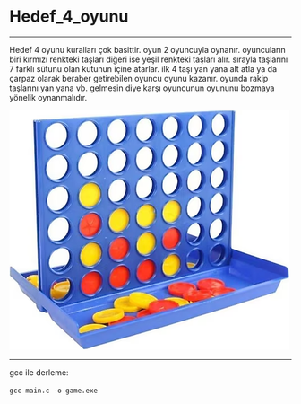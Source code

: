 # Hedef_4_oyunu
------------------
Hedef 4 oyunu kuralları çok basittir. oyun 2 oyuncuyla oynanır. oyuncuların biri kırmızı renkteki taşları diğeri ise yeşil renkteki taşları alır.
sırayla taşlarını 7 farklı sütunu olan kutunun içine atarlar. ilk 4 taşı yan yana alt atla ya da çarpaz olarak beraber getirebilen oyuncu oyunu kazanır.
oyunda rakip taşlarını yan yana vb. gelmesin diye karşı oyuncunun oyununu bozmaya yönelik oynanmalıdır.


![Oyunun resmi](https://github.com/kriyushell/Hedef_4_oyunu/blob/main/image_2025-01-04_115102418.png)

------------------

gcc ile derleme: 

```gcc main.c -o game.exe```
